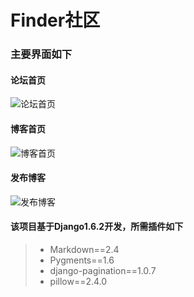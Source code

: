 # Finder社区
### 主要界面如下
#### 论坛首页
![论坛首页](http://o6xxdmdh4.bkt.clouddn.com/%E8%AE%BA%E5%9D%9B%E9%A6%96%E9%A1%B5.png)
#### 博客首页
![博客首页](http://o6xxdmdh4.bkt.clouddn.com/%E5%8D%9A%E5%AE%A2%E9%A6%96%E9%A1%B5.png)
#### 发布博客
![发布博客](http://o6xxdmdh4.bkt.clouddn.com/%E5%8F%91%E8%A1%A8%E5%8D%9A%E5%AE%A2.png)

#### 该项目基于Django1.6.2开发，所需插件如下
>* Markdown==2.4
>* Pygments==1.6
>* django-pagination==1.0.7
>* pillow==2.4.0
